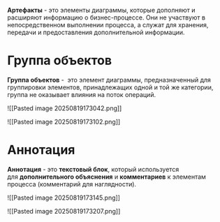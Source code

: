 **Артефакты** - это элементы диаграммы, которые дополняют и расширяют информацию о бизнес-процессе. Они не участвуют в непосредственном выполнении процесса, а служат для хранения, передачи и предоставления дополнительной информации.

# Группа объектов
**Группа объектов** -  это элемент диаграммы, предназначенный для группировки элементов, принадлежащих одной и той же категории, группа не оказывает влияния на поток операций.

![[Pasted image 20250819173042.png]]

![[Pasted image 20250819173102.png]]

# Аннотация
**Аннотация** - это **текстовый блок**, который используется для **дополнительного объяснения** и **комментариев** к элементам процесса (комментарий для наглядности).

![[Pasted image 20250819173145.png]]

![[Pasted image 20250819173207.png]]